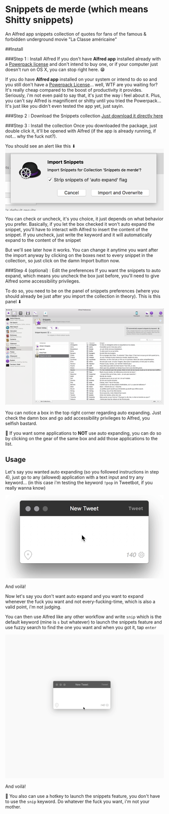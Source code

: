 # Snippets de merde (which means Shitty snippets)

An Alfred app snippets collection of quotes for fans of the famous &amp; forbidden underground movie "La Classe américaine"

##Install

###Step 1 : Install Alfred
If you don't have **Alfred app** installed already with a [Powerpack license] and don't intend to buy one, or if your computer just doesn't run on OS X, you can stop right here. 😁

If you do have **Alfred app** installed on your system or intend to do so and you still don't have a [Powerpack License]… well, WTF are you waiting for? It's really cheap compared to the boost of productivity it provides. Seriously, i'm not even paid to say that, it's just the way i feel about it. Plus, you can't say Alfred is magnificent or shitty until you tried the Powerpack… It's just like you didn't even tested the app yet, just sayin.

###Step 2 : Download the Snippets collection
[Just download it directly here](https://github.com/GoOz/snippetsdemerde/blob/master/Snippets%20de%20merde.alfredsnippets)

###Step 3 : Install the collection
Once you downloaded the package, just double click it, it'll be opened with Alfred (if the app is already running, if not… why the fuck not?).

You should see an alert like this ⬇
![](screens/screen-01.png)

You can check or uncheck, it's you choice, it just depends on what behavior you prefer.
Basically, if you let the box checked it won't auto expand the snippet, you'll have to interact with Alfred to insert the content of the snippet.
If you uncheck, just write the keyword and it will automatically expand to the content of the snippet

But we'll see later how it works. You can change it anytime you want after the import anyway by clicking on the boxes next to every snippet in the collection, so just click on the damn Import button now.

###Step 4 (optional) : Edit the preferences
If you want the snippets to auto expand, which means you uncheck the box just before, you'll need to give Alfred some accessibility privileges.

To do so, you need to be on the panel of snippets preferences (where you should already be just after you import the collection in theory).
This is this panel ⬇

![](screens/screen-02.png)

You can notice a box in the top right corner regarding auto expanding.
Just check the damn box and go add accessibility privileges to Alfred, you selfish bastard.

📌 If you want some applications to **NOT** use auto expanding, you can do so by clicking on the gear of the same box and add those applications to the list.

## Usage

Let's say you wanted auto expanding (so you followed instructions in step 4), just go to any (allowed) application with a text input and try any keyword…
(in this case i'm testing the keyword `!pop` in Tweetbot, if you really wanna know)

![](screens/screen-04.gif)

And voilà!

Now let's say you don't want auto expand and you want to expand whenever the fuck you want and not every-fucking-time, which is also a valid point, i'm not judging.

You can then use Alfred like any other workflow and write `snip` which is the default keyword (mine is `s` but whatever) to launch the snippets feature and use fuzzy search to find the one you want and when you got it, tap `enter`

![](screens/screen-05.gif)

And voilà!

📌 You also can use a hotkey to launch the snippets feature, you don't have to use the `snip` keyword. Do whatever the fuck you want, i'm not your mother.


[Powerpack license]: https://www.alfredapp.com/powerpack/


